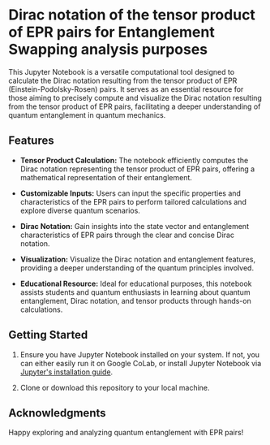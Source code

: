 # Dirac notation of the tensor product of EPR pairs for Entanglement Swapping analysis purposes


This Jupyter Notebook is a versatile computational tool designed to calculate the Dirac notation resulting from the tensor product of EPR (Einstein-Podolsky-Rosen) pairs. It serves as an essential resource for those aiming to precisely compute and visualize the Dirac notation resulting from the tensor product of EPR pairs, facilitating a deeper understanding of quantum entanglement in quantum mechanics.

## Features

- **Tensor Product Calculation:** The notebook efficiently computes the Dirac notation representing the tensor product of EPR pairs, offering a mathematical representation of their entanglement.

- **Customizable Inputs:** Users can input the specific properties and characteristics of the EPR pairs to perform tailored calculations and explore diverse quantum scenarios.

- **Dirac Notation:** Gain insights into the state vector and entanglement characteristics of EPR pairs through the clear and concise Dirac notation.

- **Visualization:** Visualize the Dirac notation and entanglement features, providing a deeper understanding of the quantum principles involved.

- **Educational Resource:** Ideal for educational purposes, this notebook assists students and quantum enthusiasts in learning about quantum entanglement, Dirac notation, and tensor products through hands-on calculations.


## Getting Started

1. Ensure you have Jupyter Notebook installed on your system. If not, you can  either easily run it on Google CoLab, or install Jupyter Notebook via [Jupyter's installation guide](https://jupyter.org/install).

2. Clone or download this repository to your local machine.

## Acknowledgments

Happy exploring and analyzing quantum entanglement with EPR pairs!
